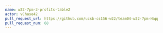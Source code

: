 ```yaml
---
name: w22-7pm-3-profits-table2
actor: vChase42
pull_request_url: https://github.com/ucsb-cs156-w22/team04-w22-7pm-HappyCows/pull/68
pull_request_num: 68
---
```

